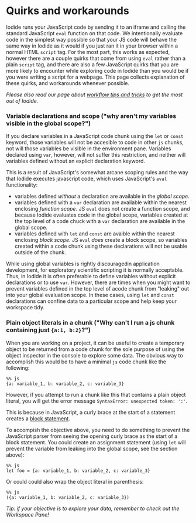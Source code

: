 # Quirks and workarounds

Iodide runs your JavaScript code by sending it to an iframe and calling the standard JavaScript `eval` function on that code. We intentionally evaluate code in the simplest way possible so that your JS code will behave the same way in Iodide as it would if you just ran it in your browser within a normal HTML `script` tag. For the most part, this works as expected, however there are a couple quirks that come from using `eval` rather than a plain `script` tag, and there are also a few JavaScript quirks that you are more likely to encounter while exploring code in Iodide than you would be if you were writing a script for a webpage. This page collects explanation of these quirks, and workarounds whenever possible.

_Please also read our page about [workflow tips and tricks](workflows.md) to get the most out of Iodide._

### Variable declarations and scope ("why aren't my variables visible in the global scope?")

If you declare variables in a JavaScript code chunk using the `let` or `const` keyword, those variables will not be accesible to code in other `js` chunks, not will those variables be visible in the environment pane. Variables declared using `var`, however, will not suffer this restriction, and neither will variables defined without an explicit declaration keyword.

This is a result of JavaScript's somewhat arcane scoping rules and the way that Iodide executes javascript code, which uses JavaScript's `eval` functionality:
- variables defined _without_ a declaration are available in the _global scope_.
- variables defined with a `var` declaration are available within the nearest enclosing _function scope_. JS `eval` does not create a function scope, and because Iodide evaluates code in the global scope, variables created at the top level of a code chuck with a `var` declaration are available in the global scope.
- variables defined with `let` and `const` are avaible within the nearest enclosing _block scope_. JS `eval` _does_ create a block scope, so variables created within a code chunk using these declarations will not be usable outside of the chunk.

While using global variables is rightly discouragedin application development, for exploratory scientific scripting it is normally acceptable. Thus, in Iodide it is often preferable to define variables without explicit declarations or to use `var`. However, there are times when you might want to prevent variables defined in the top level of  acode chunk from "leaking" out into your global evaluation scope. In these cases, using `let` and `const` declarations can confine data to a particular scope and help keep your workspace tidy.

### Plain object literals in a chunk ("Why can't I run a js chunk containing just `{a:1, b:2}`?")

When you are working on a project, it can be useful to create a temporary object to be returned from a code chunk for the sole purpose of using the object inspector in the console to explore some data. The obvious way to accomplish this would be to have a minimal `js` code chunk like the following:

```
%% js
{a: variable_1, b: variable_2, c: variable_3}
```

However, if you attempt to run a chunk like this that contains a plain object literal, you will get the error message `SyntaxError: unexpected token: ':'`.

This is because in JavaScript, a curly brace at the start of a statement creates a [block statement](https://developer.mozilla.org/en-US/docs/Web/JavaScript/Reference/Statements/block). 

To accompish the objective above, you need to do something to prevent the JavaScript parser from seeing the opening curly brace as the start of a block statement. You could create an assignment statement (using `let` will prevent the variable from leaking into the global scope, see the section above):
```
%% js
let foo = {a: variable_1, b: variable_2, c: variable_3}
```

Or could could also wrap the object literal in parenthesis:
```
%% js
({a: variable_1, b: variable_2, c: variable_3})
```

_Tip: if your objective is to explore your data, remember to check out the Workspace Pane!_
